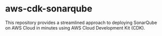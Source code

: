 # aws-cdk-sonarqube
This repository provides a streamlined approach to deploying SonarQube on AWS Cloud in minutes using AWS Cloud Development Kit (CDK).
